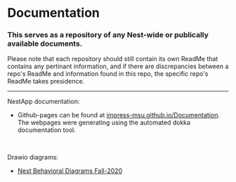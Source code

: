# Documentation
### This serves as a repository of any Nest-wide or publically available documents.
Please note that each repository should still contain its own ReadMe that contains any pertinant information, and if there are discrepancies between a repo's ReadMe and information found in this repo, the specific repo's ReadMe takes presidence.

---

NestApp documentation:
- Github-pages can be found at [impress-msu.github.io/Documentation](https://impress-msu.github.io/Documentation/). The webpages were generating using the automated dokka documentation tool.

<br/>

Drawio diagrams:
- [Nest Behavioral Diagrams Fall-2020](https://app.diagrams.net/?chrome=0&gapi=0&db=0&url=https%3A%2F%2Fraw.githubusercontent.com%2Fimpress-msu%2FDocumentation%2Fmain%2FDrawio-Diagrams%2FNest%2520Behavioral%2520Diagrams%2520Fall-2020.drawio)

<!-- Links structured as
https://app.diagrams.net/?chrome=0&gapi=0&db=0&
url=https%3A%2F%2Fraw.githubusercontent.com%2Fimpress-msu%2FDocumentation%2Fmain%2F
Drawio-Diagrams%2F
Nest%2520Behavioral%2520Diagrams%2520Fall-2020.drawio
 -->
